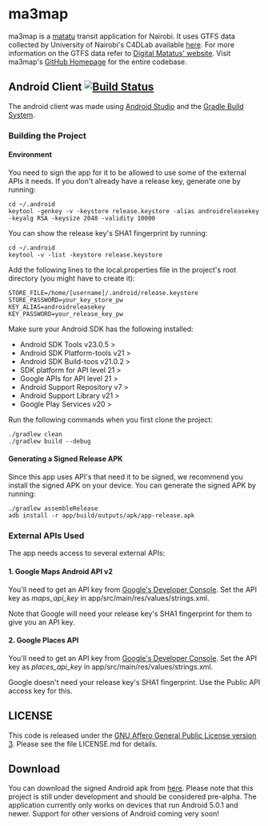 # ma3map
 
ma3map is a [matatu](http://en.wikipedia.org/wiki/Matatu) transit application for Nairobi. It uses GTFS data collected by University of Nairobi's C4DLab available [here](http://www.gtfs-data-exchange.com/agency/university-of-nairobi-c4dlab/). For more information on the GTFS data refer to [Digital Matatus' website](http://www.digitalmatatus.com/). Visit ma3map's [GitHub Homepage](https://www.github.com/ma3map) for the entire codebase.

## Android Client [![Build Status](https://travis-ci.org/ma3map/ma3map-client_android.svg?branch=master)](https://travis-ci.org/ma3map/ma3map-client_android)

The android client was made using [Android Studio](https://developer.android.com/sdk/installing/studio.html) and the [Gradle Build System](http://www.gradle.org/).

### Building the Project

#### Environment

You need to sign the app for it to be allowed to use some of the external APIs it needs. If you don't already have a release key, generate one by running:

    cd ~/.android
    keytool -genkey -v -keystore release.keystore -alias androidreleasekey -keyalg RSA -keysize 2048 -validity 10000

You can show the release key's SHA1 fingerprint by running:

    cd ~/.android
    keytool -v -list -keystore release.keystore

Add the following lines to the local.properties file in the project's root directory (you might have to create it):

    STORE_FILE=/home/[username]/.android/release.keystore
    STORE_PASSWORD=your_key_store_pw
    KEY_ALIAS=androidreleasekey
    KEY_PASSWORD=your_release_key_pw

Make sure your Android SDK has the following installed:

 -  Android SDK Tools v23.0.5 > 
 -  Android SDK Platform-tools v21 >
 -  Android SDK Build-toos v21.0.2 >
 -  SDK platform for API level 21 >
 -  Google APIs for API level 21 >
 -  Android Support Repository v7 >
 -  Android Support Library v21 >
 -  Google Play Services v20 >

Run the following commands when you first clone the project:

    ./gradlew clean
    ./gradlew build --debug


#### Generating a Signed Release APK

Since this app uses API's that need it to be signed, we recommend you install the signed APK on your device. You can generate the signed APK by running:

    ./gradlew assembleRelease
    adb install -r app/build/outputs/apk/app-release.apk


### External APIs Used

The app needs access to several external APIs:

#### 1. Google Maps Android API v2

You'll need to get an API key from [Google's Developer Console](https://console.developers.google.com). Set the API key as *maps_api_key* in app/src/main/res/values/strings.xml.

Note that Google will need your release key's SHA1 fingerprint for them to give you an API key.


#### 2. Google Places API

You'll need to get an API key from [Google's Developer Console](https://console.developers.google.com). Set the API key as *places_api_key* in app/src/main/res/values/strings.xml. 

Google doesn't need your release key's SHA1 fingerprint. Use the Public API access key for this.


## LICENSE

This code is released under the [GNU Affero General Public License version 3](http://www.gnu.org/licenses/agpl-3.0.html). Please see the file LICENSE.md for details.

## Download

You can download the signed Android apk from [here](https://github.com/ma3map/ma3map-client_android/blob/master/app/build/outputs/apk/app-release.apk). Please note that this project is still under development and should be considered pre-alpha. The application currently only works on devices that run Android 5.0.1 and newer. Support for other versions of Android coming very soon!
